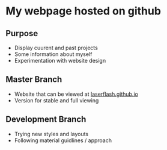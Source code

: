 # My webpage hosted on github

## Purpose
* Display cuurent and past projects
* Some information about myself
* Experimentation with website design

## Master Branch
* Website that can be viewed at [laserflash.github.io](http://laserflash.github.io)
* Version for stable and full viewing

## Development Branch
* Trying new styles and layouts
* Following material guidlines / approach
